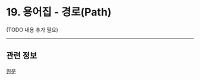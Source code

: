 # 19. 용어집 - 경로(Path)

(TODO 내용 추가 필요)

***

## 관련 정보

[원문](https://docs.gimp.org/2.10/ko/glossary.html#glossary-path)
